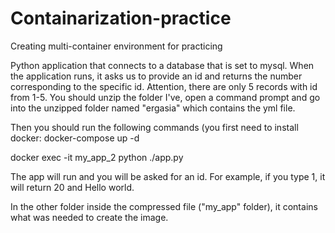 # Containarization-practice
Creating multi-container environment for practicing

Python application that connects to a database that is set to mysql.
When the application runs, it asks us to provide an id and returns the number corresponding to the specific id. Attention, there are only 5 records with id from 1-5.
You should unzip the folder I've, open a command prompt and go into the unzipped folder named "ergasia" which contains the yml file.

Then you should run the following commands (you first need to install docker:
docker-compose up -d

docker exec -it my_app_2 python ./app.py

The app will run and you will be asked for an id. For example, if you type 1, it will return 20 and Hello world.

In the other folder inside the compressed file ("my_app" folder), it contains what was needed to create the image.
